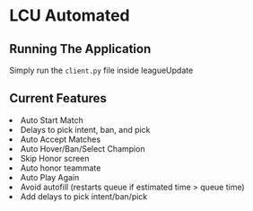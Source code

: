 # LCU Automated

## Running The Application

Simply run the `client.py` file inside leagueUpdate



## Current Features
<li>Auto Start Match</li>
<li>Delays to pick intent, ban, and pick</li>
<li>Auto Accept Matches</li>
<li>Auto Hover/Ban/Select Champion</li>
<li>Skip Honor screen</li>
<li>Auto honor teammate</li>
<li>Auto Play Again</li>
<li>Avoid autofill (restarts queue if estimated time > queue time)</li>
<li>Add delays to pick intent/ban/pick</li>